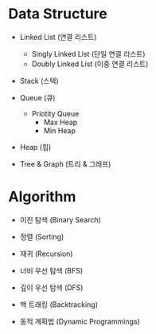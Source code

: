 # Data Structure

* Linked List (연결 리스트)  
    * Singly Linked List (단일 연결 리스트)
    * Doubly Linked List (이중 연결 리스트)

* Stack (스택)

* Queue (큐)  
    * Priotity Queue  
        * Max Heap
        * Min Heap

* Heap (힙)

* Tree & Graph (트리 & 그래프)  


# Algorithm

* 이진 탐색 (Binary Search)

* 정렬 (Sorting)

* 재귀 (Recursion)

* 너비 우선 탐색 (BFS)

* 깊이 우선 탐색 (DFS)

* 백 트래킹 (Backtracking)

* 동적 계획법 (Dynamic Programmings)

